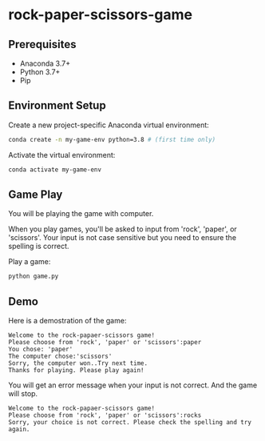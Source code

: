 # rock-paper-scissors-game

## Prerequisites

  + Anaconda 3.7+
  + Python 3.7+
  + Pip

## Environment Setup

Create a new project-specific Anaconda virtual environment:

```sh
conda create -n my-game-env python=3.8 # (first time only)
```

Activate the virtual environment:

```sh
conda activate my-game-env
```

## Game Play

You will be playing the game with computer.

When you play games, you'll be asked to input from 'rock', 'paper', or 'scissors'. Your input is not case sensitive but you need to ensure the spelling is correct.

Play a game:

```sh
python game.py
```

## Demo

Here is a demostration of the game:

```
Welcome to the rock-papaer-scissors game!
Please choose from 'rock', 'paper' or 'scissors':paper
You chose: 'paper'
The computer chose:'scissors'
Sorry, the computer won..Try next time.
Thanks for playing. Please play again!
```

You will get an error message when your input is not correct. And the game will stop.

```
Welcome to the rock-papaer-scissors game!
Please choose from 'rock', 'paper' or 'scissors':rocks
Sorry, your choice is not correct. Please check the spelling and try again.
```